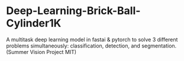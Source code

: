 # Deep-Learning-Brick-Ball-Cylinder1K

A multitask deep learning model in fastai & pytorch to solve 3 different problems simultaneously: classification, detection, and segmentation. (Summer Vision Project MIT)
